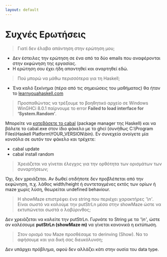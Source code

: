 ```yaml
---
layout: default
---
```


# [](#header-1)Συχνές Ερωτήσεις


> Γιατί δεν έλαβα απάντηση στην ερώτηση μου;

* Δεν έστειλες την ερώτηση σε ένα από τα δύο emails που αναφέρονται στην
εκφώνηση της εργασίας.
* Η ερώτηση σου έχει ήδη απαντηθεί και αναρτηθεί εδώ.

> Πού μπορώ να μάθω περισσότερα για τη Haskell;

* Ένα καλό ξεκίνημα (πέρα από τις σημειώσεις του μαθήματος) θα ήταν το
[learnyouahaskell.com](http://learnyouahaskell.com)

> Προσπαθώντας να τρέξουμε το βοηθητικό αρχείο σε Windows WinGHCi 8.0.1 παίρνουμε
το error **Failed to load interface for ‘System.Random’**.

Μπορείτε να [κατεβάσετε το cabal](https://www.haskell.org/cabal/release/cabal-install-1.24.0.2/cabal-install-1.24.0.2-x86_64-unknown-mingw32.zip)
(package manager της Ηaskell) και να βάλετε το cabal.exe στον ίδιο φάκελο με το
ghci (συνήθως C:\Program Files\Haskell Platform\YOUR_VERSION\bin). Εν συνεχεία
ανοίγετε μία κονσόλα σε αυτόν τον φάκελο και τρέχετε:

* cabal update
* cabal install random

> Χρειάζεται να γίνεται έλεγχος για την ορθότητα των ορισμάτων των συναρτήσεων;

Όχι, δεν χρειάζεται. Αν δωθεί οτιδήποτε δεν προβλέπεται από την εκφώνηση, π.χ.
λάθος width/height ή συντεταγμένες εκτός των ορίων ή maze χωρίς λύση, θεωρείται
undefined behaviour.

> Η showMaze επιστρέφει ένα string που περιέχει χαρακτήρες *'\n'*. Είναι σωστό να
καλούμε την putStrLn μέσα στην showMaze ώστε να εκτυπώνεται σωστά ο λαβύρινθος;

Δεν χρειάζεται να καλείτε την putStrLn. Γυρνάτε το String με τα *'\n'*, ώστε αν
καλέσουμε **putStrLn (showMaze m)** να γίνεται κανονικά η εκτύπωση.

> Στον ορισμό του Maze προσθέσαμε το derinving (Show). Να το αφήσουμε και για
δική σας διευκόλυνση;

Δεν υπάρχει πρόβλημα, αφού δεν αλλάζει κάτι στην ουσία του data type.
